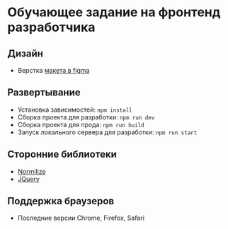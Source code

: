 # Обучающее задание на фронтенд разработчика

## Дизайн

- Верстка [макета в figma](https://www.figma.com/file/MumYcKVk9RkKZEG6dR5E3A/)

## Развертывание

- Установка зависимостей: `npm install`
- Сборка проекта для разработки: `npm run dev`
- Сборка проекта для прода: `npm run build`
- Запуск локального сервера для разработки: `npm run start`

## Сторонние библиотеки

- [Normilize](https://necolas.github.io/normalize.css/)
- [JQuery](https://jquery.com/)

## Поддержка браузеров

- Последние версии Chrome, Firefox, Safari
